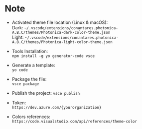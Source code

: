 # Note

* Activated theme file location (Linux & macOS):  
    Dark: `~/.vscode/extensions/conantares.photonica-A.B.C/themes/Photonica-dark-color-theme.json`  
    Light: `~/.vscode/extensions/conantares.photonica-A.B.C/themes/Photonica-light-color-theme.json`

* Tools Installation:  
    `npm install -g yo generator-code vsce`

* Generate a template:  
    `yo code`

* Package the file:  
    `vsce package`

* Publish the project:
    `vsce publish` 

* Token:  
    `https://dev.azure.com/{yourorganization}`

* Colors references:  
    `https://code.visualstudio.com/api/references/theme-color`
